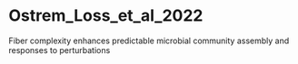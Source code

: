 # Ostrem_Loss_et_al_2022
Fiber complexity enhances predictable microbial community assembly and responses to perturbations

